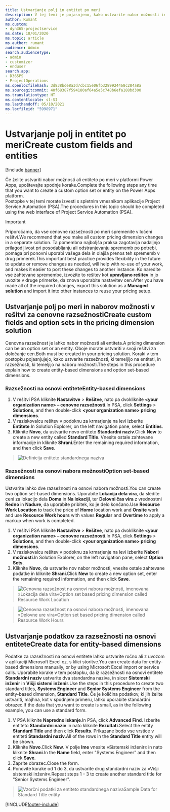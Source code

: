```yaml
---
title: Ustvarjanje polj in entitet po meri
description: V tej temi je pojasnjeno, kako ustvarite nabor možnosti in entitete v svoji rešitvi v platformi Power Apps.
author: Rumant
ms.custom:
- dyn365-projectservice
ms.date: 10/01/2020
ms.topic: article
ms.author: rumant
audience: Admin
search.audienceType:
- admin
- customizer
- enduser
search.app:
- D365PS
- ProjectOperations
ms.openlocfilehash: 3d838bde8a3d7cbc15e06fb3289924468c284a8a
ms.sourcegitcommit: 40f68387f594180af64a5e5c748b6efa188bd300
ms.translationtype: HT
ms.contentlocale: sl-SI
ms.lasthandoff: 05/10/2021
ms.locfileid: "5998971"
---
```

# <a name="create-custom-fields-and-entities"></a><span data-ttu-id="0451b-103">Ustvarjanje polj in entitet po meri</span><span class="sxs-lookup"><span data-stu-id="0451b-103">Create custom fields and entities</span></span> 

[!include [banner](../includes/psa-now-project-operations.md)]

<span data-ttu-id="0451b-104">Če želite ustvariti nabor možnosti ali entiteto po meri v platformi Power Apps, upoštevajte spodnje korake.</span><span class="sxs-lookup"><span data-stu-id="0451b-104">Complete the following steps any time that you want to create a custom option set or entity on the Power Apps platform.</span></span>  
<span data-ttu-id="0451b-105">Postopke v tej temi morate izvesti s spletnim vmesnikom aplikacije Project Service Automation (PSA).</span><span class="sxs-lookup"><span data-stu-id="0451b-105">The procedures in this topic should be completed using the web interface of Project Service Automation (PSA).</span></span>

> [!IMPORTANT]
> <span data-ttu-id="0451b-106">Priporočamo, da vse cenovne razsežnosti po meri spremenite v ločeni rešitvi.</span><span class="sxs-lookup"><span data-stu-id="0451b-106">We recommend that you make all custom pricing dimension changes in a separate solution.</span></span> <span data-ttu-id="0451b-107">Ta pomembna najboljša praksa zagotavlja nadaljnjo prilagodljivost pri posodabljanju ali odstranjevanju sprememb po potrebi, pomaga pri ponovni uporabi vašega dela in olajša prenos teh sprememb v drug primerek.</span><span class="sxs-lookup"><span data-stu-id="0451b-107">This important best practice provides flexibility in the future to update or remove changes as needed, will help with re-use of your work, and makes it easier to port these changes to another instance.</span></span> <span data-ttu-id="0451b-108">Ko naredite vse zahtevane spremembe, izvozite to rešitev kot **upravljano rešitev** in jo uvozite v druge primerke, da znova uporabite nastavitev cen.</span><span class="sxs-lookup"><span data-stu-id="0451b-108">After you have made all of the required changes, export this solution as a **Managed solution** and import it into other instances to reuse your pricing setup.</span></span>

  
## <a name="create-custom-fields-and-option-sets-in-the-pricing-dimension-solution"></a><span data-ttu-id="0451b-109">Ustvarjanje polj po meri in naborov možnosti v rešitvi za cenovne razsežnosti</span><span class="sxs-lookup"><span data-stu-id="0451b-109">Create custom fields and option sets in the pricing dimension solution</span></span>

<span data-ttu-id="0451b-110">Cenovna razsežnost je lahko nabor možnosti ali entiteta.</span><span class="sxs-lookup"><span data-stu-id="0451b-110">A pricing dimension can be an option set or an entity.</span></span> <span data-ttu-id="0451b-111">Oboje morate ustvariti v svoji rešitvi za določanje cen.</span><span class="sxs-lookup"><span data-stu-id="0451b-111">Both must be created in your pricing solution.</span></span> <span data-ttu-id="0451b-112">Koraki v tem postopku pojasnjujejo, kako ustvarite razsežnosti, ki temeljijo na entiteti, in razsežnosti, ki temeljijo na naboru možnosti.</span><span class="sxs-lookup"><span data-stu-id="0451b-112">The steps in this procedure explain how to create entity-based dimensions and option set-based dimensions.</span></span>

### <a name="entity-based-dimensions"></a><span data-ttu-id="0451b-113">Razsežnosti na osnovi entitete</span><span class="sxs-lookup"><span data-stu-id="0451b-113">Entity-based dimensions</span></span>

1. <span data-ttu-id="0451b-114">V rešitvi PSA kliknite **Nastavitve** > **Rešitve**, nato pa dvokliknite **\<your organization name> – cenovne razsežnosti**.</span><span class="sxs-lookup"><span data-stu-id="0451b-114">In PSA, click **Settings** > **Solutions**, and then double-click **\<your organization name> pricing dimensions**.</span></span>
2. <span data-ttu-id="0451b-115">V raziskovalcu rešitev v podoknu za krmarjenje na levi izberite **Entitete**.</span><span class="sxs-lookup"><span data-stu-id="0451b-115">In Solution Explorer, on the left navigation pane, select **Entities**.</span></span>
3. <span data-ttu-id="0451b-116">Kliknite **Novo**, da ustvarite novo entiteto **Standardni naziv**.</span><span class="sxs-lookup"><span data-stu-id="0451b-116">Click **New** to create a new entity called **Standard Title**.</span></span> <span data-ttu-id="0451b-117">Vnesite ostale zahtevane informacije in kliknite **Shrani**.</span><span class="sxs-lookup"><span data-stu-id="0451b-117">Enter the remaining required information, and then click **Save**.</span></span>

> ![Definicija entitete standardnega naziva](media/Standard-Title-entity-definition.png)


### <a name="option-set-based-dimensions"></a><span data-ttu-id="0451b-119">Razsežnosti na osnovi nabora možnosti</span><span class="sxs-lookup"><span data-stu-id="0451b-119">Option set-based dimensions</span></span> 
<span data-ttu-id="0451b-120">Ustvarite lahko dve razsežnosti na osnovi nabora možnosti.</span><span class="sxs-lookup"><span data-stu-id="0451b-120">You can create two option set-based dimensions.</span></span> <span data-ttu-id="0451b-121">Uporabite **Lokacija dela vira**, da sledite ceni za lokacijo dela **Doma** in **Na lokaciji**, ter **Delovni čas vira** z vrednostmi **Redno** in **Nadure**, da uporabite pribitek, ko je delo končano.</span><span class="sxs-lookup"><span data-stu-id="0451b-121">Use **Resource Work Location** to track the price of **Home** location work and **Onsite** work and use **Resource Work hours** with values **Regular** and **Overtime** to apply a markup when work is completed.</span></span>


1. <span data-ttu-id="0451b-122">V rešitvi PSA kliknite **Nastavitve** > **Rešitve**, nato pa dvokliknite **\<your organization name> – cenovne razsežnosti**.</span><span class="sxs-lookup"><span data-stu-id="0451b-122">In PSA, click **Settings** > **Solutions**, and then double-click  **\<your organization name> pricing dimensions**.</span></span> 
2. <span data-ttu-id="0451b-123">V raziskovalcu rešitev v podoknu za krmarjenje na levi izberite **Nabori možnosti**.</span><span class="sxs-lookup"><span data-stu-id="0451b-123">In Solution Explorer, on the left navigation pane, select  **Option Sets**.</span></span> 
3. <span data-ttu-id="0451b-124">Kliknite **Novo**, da ustvarite nov nabor možnosti, vnesite ostale zahtevane podatke in kliknite **Shrani**.</span><span class="sxs-lookup"><span data-stu-id="0451b-124">Click **New** to create a new option set, enter the remaining required information, and then click **Save**.</span></span>

> ![<span data-ttu-id="0451b-125">Cenovna razsežnost na osnovi nabora možnosti, imenovana »Lokacija dela vira«</span><span class="sxs-lookup"><span data-stu-id="0451b-125">Option set based pricing dimension called Resource Work Location</span></span> ](media/Option-set-PD-called-Resource-Work-Location.png)

> ![<span data-ttu-id="0451b-126">Cenovna razsežnost na osnovi nabora možnosti, imenovana »Delovne ure vira«</span><span class="sxs-lookup"><span data-stu-id="0451b-126">Option set based pricing dimension called Resource Work Hours</span></span> ](media/Option-set-PD-called-Resource-Work-Hours.PNG)


## <a name="create-data-for-entity-based-dimensions"></a><span data-ttu-id="0451b-127">Ustvarjanje podatkov za razsežnosti na osnovi entitete</span><span class="sxs-lookup"><span data-stu-id="0451b-127">Create data for entity-based dimensions</span></span>

<span data-ttu-id="0451b-128">Podatke za razsežnosti na osnovi entitete lahko ustvarite ročno ali z uvozom v aplikaciji Microsoft Excel oz. s klici storitve.</span><span class="sxs-lookup"><span data-stu-id="0451b-128">You can create data for entity-based dimensions manually, or by using Microsoft Excel import or service calls.</span></span> <span data-ttu-id="0451b-129">Uporabite korake v tem postopku, da iz razsežnosti na osnovi entitete **Standardni naziv** ustvarite dva standardna naziva, in sicer **Sistemski inženir** in **Višji sistemi inženir**.</span><span class="sxs-lookup"><span data-stu-id="0451b-129">Use the steps in this procedure to create two standard titles, **Systems Engineer** and **Senior Systems Engineer** from the entity-based dimension, **Standard Title**.</span></span> <span data-ttu-id="0451b-130">Če je količina podatkov, ki jih želite ustvariti, majhna, kot v spodnjem primeru, lahko uporabite standardni obrazec.</span><span class="sxs-lookup"><span data-stu-id="0451b-130">If the data that you want to create is small, as in the following example, you can use a standard form.</span></span>

1. <span data-ttu-id="0451b-131">V PSA kliknite **Napredno iskanje**.</span><span class="sxs-lookup"><span data-stu-id="0451b-131">In PSA, click **Advanced Find**.</span></span> <span data-ttu-id="0451b-132">Izberite entiteto **Standardni naziv** in nato kliknite **Rezultati**.</span><span class="sxs-lookup"><span data-stu-id="0451b-132">Select the entity **Standard Title** and then click **Results**.</span></span> <span data-ttu-id="0451b-133">Prikazane bodo vse vrstice v entiteti **Standardni naziv**.</span><span class="sxs-lookup"><span data-stu-id="0451b-133">All of the rows in the **Standard Title** entity will be shown.</span></span>
2. <span data-ttu-id="0451b-134">Kliknite **Novo**.</span><span class="sxs-lookup"><span data-stu-id="0451b-134">Click **New**.</span></span> <span data-ttu-id="0451b-135">V polje **Ime** vnesite »Sistemski inženir« in nato kliknite **Shrani**.</span><span class="sxs-lookup"><span data-stu-id="0451b-135">In the **Name** field, enter "Systems Engineer" and then click **Save**.</span></span>
3. <span data-ttu-id="0451b-136">Zaprite obrazec.</span><span class="sxs-lookup"><span data-stu-id="0451b-136">Close the form.</span></span> 
4. <span data-ttu-id="0451b-137">Ponovite korake od 1 do 3, da ustvarite drug standardni naziv za »Višji sistemski inženir«.</span><span class="sxs-lookup"><span data-stu-id="0451b-137">Repeat steps 1 - 3 to create another standard title for "Senior Systems Engineer".</span></span>

> ![<span data-ttu-id="0451b-138">Vzorčni podatki za entiteto standardnega naziva</span><span class="sxs-lookup"><span data-stu-id="0451b-138">Sample Data for Standard Title entity</span></span> ](media/ST-data.png)




[!INCLUDE[footer-include](../includes/footer-banner.md)]